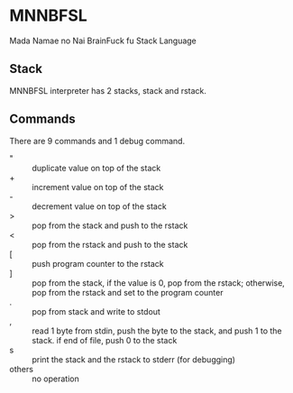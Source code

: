MNNBFSL
=======

Mada Namae no Nai BrainFuck fu Stack Language

## Stack
MNNBFSL interpreter has 2 stacks, stack and rstack.

## Commands
There are 9 commands and 1 debug command.
<dl>
<dt>"</dt><dd>duplicate value on top of the stack</dd>
<dt>+</dt><dd>increment value on top of the stack</dd>
<dt>-</dt><dd>decrement value on top of the stack</dd>
<dt>&gt;</dt><dd>pop from the stack and push to the rstack</dd>
<dt>&lt;</dt><dd>pop from the rstack and push to the stack</dd>
<dt>[</dt><dd>push program counter to the rstack</dd>
<dt>]</dt><dd>pop from the stack, if the value is 0, pop from the rstack; otherwise, pop from the rstack and set to the program counter</dd>
<dt>.</dt><dd>pop from stack and write to stdout</dd>
<dt>,</dt><dd>read 1 byte from stdin, push the byte to the stack, and push 1 to the stack. if end of file, push 0 to the stack</dd>
<dt>s</dt><dd>print the stack and the rstack to stderr (for debugging)</dd>
<dt>others</dt><dd>no operation</dd>
</dl>
